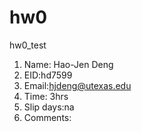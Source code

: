 # hw0
hw0_test


1. Name: Hao-Jen Deng
2. EID:hd7599
3. Email:hjdeng@utexas.edu
4. Time: 3hrs
5. Slip days:na
6. Comments: 

